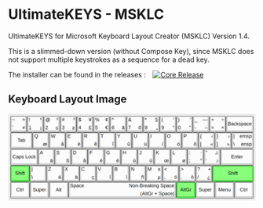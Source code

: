 # UltimateKEYS - MSKLC

UltimateKEYS for Microsoft Keyboard Layout Creator (MSKLC) Version 1.4.

This is a slimmed-down version (without Compose Key), since MSKLC does not support multiple keystrokes as a sequence for a dead key.

The installer can be found in the releases&nbsp;:&emsp;[![Core Release](https://img.shields.io/github/release/pieter-degroote/UltimateKEYS-core.svg?label=core)](https://github.com/pieter-degroote/UltimateKEYS-core/releases)

## Keyboard Layout Image

![UltimateKEYS (MSKLC) - Keyboard Layout Image](UltimateKEYS%20(MSKLC)%20-%20Keyboard%20Layout%20Image.png)
